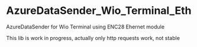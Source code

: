# AzureDataSender_Wio_Terminal_Eth

AzureDataSender for Wio Terminal using ENC28 Ehernet module

This lib is work in progress, actually only http requests work, not stable
